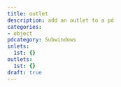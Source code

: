 ```yaml
---
title: outlet
description: add an outlet to a pd
categories:
- object
pdcategory: Subwindows
inlets:
  1st: {}
outlets:
  1st: {}
draft: true
---
```


